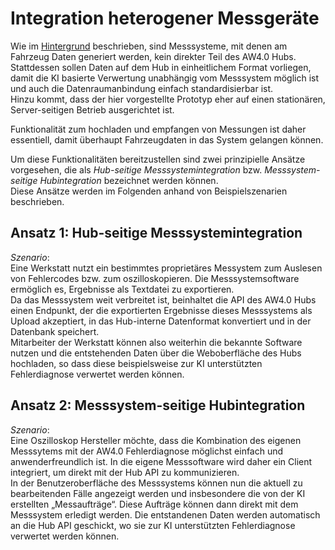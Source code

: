 # Integration heterogener Messgeräte

Wie im [Hintergrund](../background.md) beschrieben, sind Messsysteme, mit denen am 
Fahrzeug Daten generiert werden, kein direkter Teil des AW4.0 Hubs.  
Stattdessen sollen Daten auf dem Hub in einheitlichem Format vorliegen, damit
die KI basierte Verwertung unabhängig vom Messsystem möglich ist und auch die
Datenraumanbindung einfach standardisierbar ist.  
Hinzu kommt, dass der hier vorgestellte Prototyp eher auf einen stationären,
Server-seitigen Betrieb ausgerichtet ist.

Funktionalität zum hochladen und empfangen von Messungen ist daher essentiell,
damit überhaupt Fahrzeugdaten in das System gelangen können.

Um diese Funktionalitäten bereitzustellen sind zwei prinzipielle Ansätze vorgesehen,
die als *Hub-seitige Messsystemintegration* bzw. *Messsystem-seitige Hubintegration*
bezeichnet werden können.  
Diese Ansätze werden im Folgenden anhand von Beispielszenarien beschrieben.

## Ansatz 1: Hub-seitige Messsystemintegration

*Szenario*:  
Eine Werkstatt nutzt ein bestimmtes proprietäres Messystem zum Auslesen von 
Fehlercodes bzw. zum oszilloskopieren. Die Messsystemsoftware ermöglich es, 
Ergebnisse als Textdatei zu exportieren.  
Da das Messsystem weit verbreitet ist, beinhaltet die API des AW4.0 Hubs einen 
Endpunkt, der die exportierten Ergebnisse dieses Messsystems als Upload 
akzeptiert, in das Hub-interne Datenformat konvertiert und in der Datenbank 
speichert.  
Mitarbeiter der Werkstatt können also weiterhin die bekannte Software nutzen und 
die entstehenden Daten über die Weboberfläche des Hubs hochladen, so dass diese 
beispielsweise zur KI unterstützten Fehlerdiagnose verwertet werden können.


## Ansatz 2: Messsystem-seitige Hubintegration


*Szenario*:  
Eine Oszilloskop Hersteller möchte, dass die Kombination des eigenen Messsytems 
mit der AW4.0 Fehlerdiagnose möglichst einfach und anwenderfreundlich ist. 
In die eigene Messsoftware wird daher ein Client integriert, um direkt mit der 
Hub API zu kommunizieren.  
In der Benutzeroberfläche des Messsystems können nun die aktuell zu bearbeitenden 
Fälle angezeigt werden und insbesondere die von der KI erstellten „Messaufträge“.
Diese Aufträge können dann direkt mit dem Messsystem erledigt werden. Die 
entstandenen Daten werden automatisch an die Hub API geschickt, wo sie zur KI 
unterstützten Fehlerdiagnose verwertet werden können.
